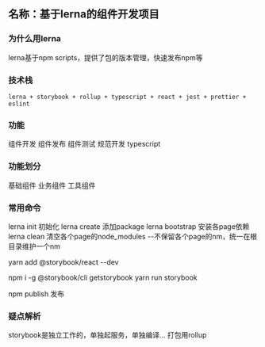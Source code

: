## 名称：基于lerna的组件开发项目

### 为什么用lerna
   lerna基于npm scripts，提供了包的版本管理，快速发布npm等

### 技术栈
    lerna + storybook + rollup + typescript + react + jest + prettier + eslint

### 功能
   组件开发
   组件发布
   组件测试
   规范开发
   typescript

### 功能划分
   基础组件
   业务组件
   工具组件

### 常用命令
   lerna init  初始化
   lerna create  添加package
   lerna bootstrap  安装各page依赖
   lerna clean 清空各个page的node_modules  --不保留各个page的nm，统一在根目录维护一个nm

   yarn add @storybook/react --dev


   npm i -g @storybook/cli
   getstorybook
   yarn run storybook

   npm publish  发布

### 疑点解析
   storybook是独立工作的，单独起服务，单独编译...
   打包用rollup
